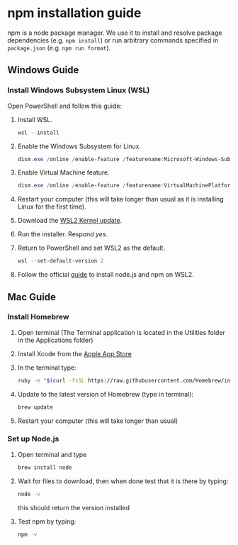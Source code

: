 # npm installation guide

npm is a node package manager. We use it to install and resolve package dependencies (e.g.
`npm install`) or run arbitrary commands specified in `package.json` (e.g. `npm run format`).

## Windows Guide

### Install Windows Subsystem Linux (WSL)

Open PowerShell and follow this guide:

1. Install WSL.

   ```powershell
   wsl --install
   ```

1. Enable the Windows Subsystem for Linux.

   ```powershell
   dism.exe /online /enable-feature /featurename:Microsoft-Windows-Subsystem-Linux /all /norestart
   ```

1. Enable Virtual Machine feature.

   ```powershell
   dism.exe /online /enable-feature /featurename:VirtualMachinePlatform /all /norestart
   ```

1. Restart your computer (this will take longer than usual as it is installing Linux for the first
   time).
1. Download the
   [WSL2 Kernel update](https://wslstorestorage.blob.core.windows.net/wslblob/wsl_update_x64.msi).
1. Run the installer. Respond _yes_.
1. Return to PowerShell and set WSL2 as the default.

   ```powershell
   wsl --set-default-version 2
   ```

1. Follow the official
   [guide](https://docs.microsoft.com/en-us/windows/dev-environment/javascript/nodejs-on-wsl#install-nvm-nodejs-and-npm)
   to install node.js and npm on WSL2.

## Mac Guide

### Install Homebrew

1. Open terminal (The Terminal application is located in the Utilities folder in the Applications
   folder)
1. Install Xcode from the
   [Apple App Store](http://itunes.apple.com/us/app/xcode/id497799835?ls=1&mt=12)
1. In the terminal type:

   ```sh
   ruby -e "$(curl -fsSL https://raw.githubusercontent.com/Homebrew/install/master/install)"
   ```

1. Update to the latest version of Homebrew (type in terminal):

   ```sh
   brew update
   ```

1. Restart your computer (this will take longer than usual)

### Set up Node.js

1. Open terminal and type

   ```sh
   brew install node
   ```

1. Wait for files to download, then when done test that it is there by typing:

   ```sh
   node -v
   ```

   this should return the version installed

1. Test npm by typing:
   ```sh
   npm -v
   ```
